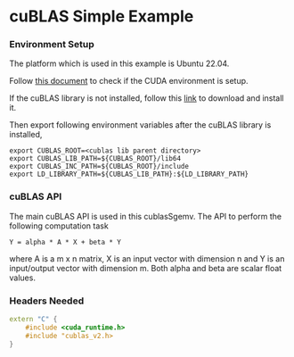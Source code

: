 # cuBLAS Simple Example

### Environment Setup
The platform which is used in this example is Ubuntu 22.04.

Follow [this document](./cuda_env_setup.md) to check if the CUDA environment is setup.

If the cuBLAS library is not installed, follow this [link](https://developer.nvidia.com/cublas) to download and install it.

Then export following environment variables after the cuBLAS library is installed,

```
export CUBLAS_ROOT=<cublas lib parent directory>
export CUBLAS_LIB_PATH=${CUBLAS_ROOT}/lib64
export CUBLAS_INC_PATH=${CUBLAS_ROOT}/include
export LD_LIBRARY_PATH=${CUBLAS_LIB_PATH}:${LD_LIBRARY_PATH}
```
### cuBLAS API

The main cuBLAS API is used in this cublasSgemv. The API to perform the following computation task

```
Y = alpha * A * X + beta * Y
```
where A is a m x n matrix, X is an input vector with dimension n and Y is an input/output vector with dimension m.
Both alpha and beta are scalar float values.

### Headers Needed

```cpp
extern "C" {
    #include <cuda_runtime.h>
    #include "cublas_v2.h>
}
```
